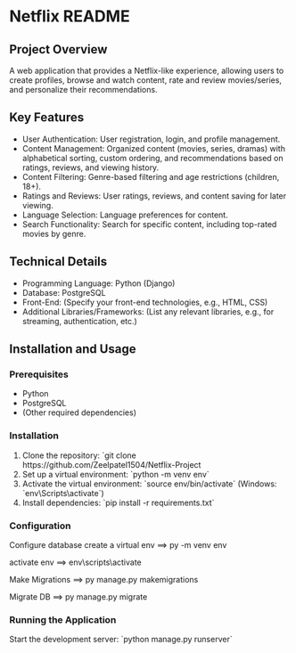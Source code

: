 <!DOCTYPE html>
<html>

<body>
  <h1>Netflix README</h1>
  <h2>Project Overview</h2>
  <p>A web application that provides a Netflix-like experience, allowing users to create profiles, browse and watch content, rate and review movies/series, and personalize their recommendations.</p>

  <h2>Key Features</h2>
  <ul>
    <li>User Authentication: User registration, login, and profile management.</li>
    <li>Content Management: Organized content (movies, series, dramas) with alphabetical sorting, custom ordering, and recommendations based on ratings, reviews, and viewing history.</li>
    <li>Content Filtering: Genre-based filtering and age restrictions (children, 18+).</li>
    <li>Ratings and Reviews: User ratings, reviews, and content saving for later viewing.</li>
    <li>Language Selection: Language preferences for content.</li>
    <li>Search Functionality: Search for specific content, including top-rated movies by genre.</li>
  </ul>

  <h2>Technical Details</h2>
  <ul>
    <li>Programming Language: Python (Django)</li>
    <li>Database: PostgreSQL</li>
    <li>Front-End: (Specify your front-end technologies, e.g., HTML, CSS)</li>
    <li>Additional Libraries/Frameworks: (List any relevant libraries, e.g., for streaming, authentication, etc.)</li>
  </ul>

  <h2>Installation and Usage</h2>
  <h3>Prerequisites</h3>
  <ul>
    <li>Python</li>
    <li>PostgreSQL</li>
    <li>(Other required dependencies)</li>
  </ul>

  <h3>Installation</h3>
  <ol>
    <li>Clone the repository: `git clone https://github.com/Zeelpatel1504/Netflix-Project </li>
    <li>Set up a virtual environment: `python -m venv env`</li>
    <li>Activate the virtual environment: `source env/bin/activate` (Windows: `env\Scripts\activate`)</li>
    <li>Install dependencies: `pip install -r requirements.txt`</li>
  </ol>

  <h3>Configuration</h3>
  <p>Configure database
create a virtual env
==> py -m venv env

activate env
==> env\scripts\activate

Make Migrations
==> py manage.py makemigrations

Migrate DB
==> py manage.py migrate


  <h3>Running the Application</h3>
  <p>Start the development server: `python manage.py runserver`</p>

  </body>
</html>
